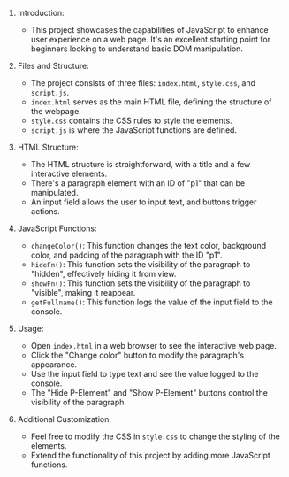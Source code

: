 
1. Introduction:
   - This project showcases the capabilities of JavaScript to enhance user experience on a web page. It's an excellent starting point for beginners looking to understand basic DOM manipulation.

2. Files and Structure:
   - The project consists of three files: `index.html`, `style.css`, and `script.js`.
   - `index.html` serves as the main HTML file, defining the structure of the webpage.
   - `style.css` contains the CSS rules to style the elements.
   - `script.js` is where the JavaScript functions are defined.

3. HTML Structure:
   - The HTML structure is straightforward, with a title and a few interactive elements.
   - There's a paragraph element with an ID of "p1" that can be manipulated.
   - An input field allows the user to input text, and buttons trigger actions.

4. JavaScript Functions:
   - `changeColor()`: This function changes the text color, background color, and padding of the paragraph with the ID "p1".
   - `hideFn()`: This function sets the visibility of the paragraph to "hidden", effectively hiding it from view.
   - `showFn()`: This function sets the visibility of the paragraph to "visible", making it reappear.
   - `getFullname()`: This function logs the value of the input field to the console.

5. Usage:
   - Open `index.html` in a web browser to see the interactive web page.
   - Click the "Change color" button to modify the paragraph's appearance.
   - Use the input field to type text and see the value logged to the console.
   - The "Hide P-Element" and "Show P-Element" buttons control the visibility of the paragraph.

6. Additional Customization:
   - Feel free to modify the CSS in `style.css` to change the styling of the elements.
   - Extend the functionality of this project by adding more JavaScript functions.



